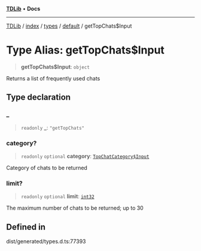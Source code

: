 [**TDLib**](../../../../../../README.md) • **Docs**

***

[TDLib](../../../../../../modules.md) / [index](../../../../../README.md) / [types](../../../README.md) / [default](../README.md) / getTopChats$Input

# Type Alias: getTopChats$Input

> **getTopChats$Input**: `object`

Returns a list of frequently used chats

## Type declaration

### \_

> `readonly` **\_**: `"getTopChats"`

### category?

> `readonly` `optional` **category**: [`TopChatCategory$Input`](TopChatCategory$Input.md)

Category of chats to be returned

### limit?

> `readonly` `optional` **limit**: [`int32`](int32.md)

The maximum number of chats to be returned; up to 30

## Defined in

dist/generated/types.d.ts:77393
